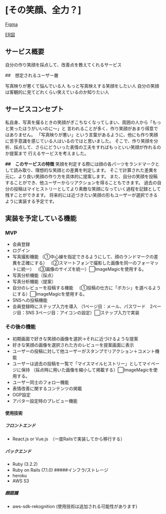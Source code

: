 # [その笑顔、全力？]
[Figma](https://www.figma.com/file/8CS5ilDtB91CpvvoAxdnTm/improving_smile?type=design&node-id=0%3A1&mode=design&t=2Lil0QcGRa2ZQ86x-1)

[ER図](https://gyazo.com/2821267c6641e4792dd5f83a912881c0)
## サービス概要

自分の作り笑顔を採点して、改善点を教えてくれるサービス

##　想定されるユーザー層

写真映りが悪くて悩んでいる人
もっと写真映えする笑顔をしたい人
自分の笑顔は客観的に見てどれくらい笑えているのか知りたい人

## サービスコンセプト

私自身、写真を撮るときの笑顔がぎこちなくなってしまい、周囲の人から「もっと笑ったほうがいいのに〜」と
言われることが多く、作り笑顔があまり得意ではありません。
「写真映りが悪い」という言葉があるように、他にも作り笑顔に苦手意識を感じている人はいるのではと思いました。
そこで、作り笑顔を分析、採点して、さらにどういった表情の工夫をすればもっといい笑顔が作れるのか提案まで
行えるサービスを考えました。

**##　このサービスの特徴**
笑顔を判定する際には顔の各パーツをランドマークとして読み取り、理想的な笑顔との差異を判定します。
そこで計算された差異を元に、より良い笑顔の作り方を具体的に提案します。
また、自分の笑顔を投稿することができ、他ユーザーからリアクションを得ることもできます。
過去の自分の投稿はマイヒストリーとしてより素敵な笑顔になっていく過程を記録として残すことができます。
将来的には近づきたい笑顔の形もユーザーが選択できるように実装する予定です。

## 実装を予定している機能

### MVP

- 会員登録
- ログイン
- 写真撮影機能
  （①中心線を指定できるようにして、顔のランドマークの差異を正確にする）
  （②スマートフォンで撮影した画像を同一のフォーマットに統一）
  （③画像のサイズを統一）⬜︎ImageMagicを使用する。
- 写真分析機能（採点）
- 写真分析機能（提案）
- 自分のレビューを投稿する機能
　（①投稿の仕方に「ボカシ」を選べるようにする）⬜︎ImageMagicを使用する。
- SNSへの投稿機能
- 会員登録時にステップ入力を導入
  （1ページ目：メール、パスワード　2ページ目：SNS 3ページ目：アイコンの設定）⬜︎ステップ入力で実装

### その後の機能

- 初期画面で好きな笑顔の画像を選択→それに近づけるような提案
- 好きな笑顔の画像を選択された方のレビューを提案画面に表示
- ユーザーの投稿に対して他ユーザーがスタンプでリアクション＋コメント機能
- ユーザーは過去の投稿を一覧で「マイスマイルヒストリー」としてマイページに保持
  （採点時に用いた画像を縮小して掲載する）⬜︎ImageMagicを使用する。
- ユーザー同士のフォロー機能
- 表情改善に関するコンテンツの掲載
- OGP設定
- アバター設定時のプレビュー機能

#### 使用技術
##### フロントエンド
- React.js or Vue.js　（一度Railsで実装してから移行する）
##### バックエンド
- Ruby (3.2.2)
- Ruby on Rails (7.1.0)
 #####インフラ/ストレージ
- heroku
- AWS S3
##### 顔認識
- aws-sdk-rekognition
(使用技術は追加される可能性があります)